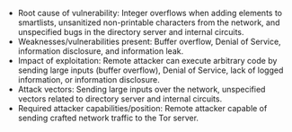 - Root cause of vulnerability: Integer overflows when adding elements to smartlists, unsanitized non-printable characters from the network, and unspecified bugs in the directory server and internal circuits.
- Weaknesses/vulnerabilities present: Buffer overflow, Denial of Service, information disclosure, and information leak.
- Impact of exploitation: Remote attacker can execute arbitrary code by sending large inputs (buffer overflow), Denial of Service, lack of logged information, or information disclosure.
- Attack vectors: Sending large inputs over the network, unspecified vectors related to directory server and internal circuits.
- Required attacker capabilities/position: Remote attacker capable of sending crafted network traffic to the Tor server.